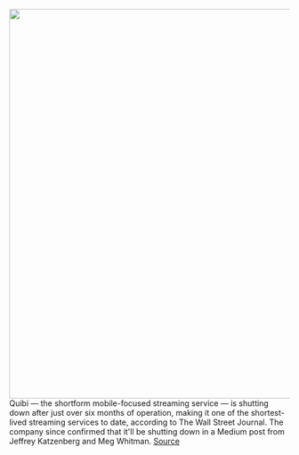 <img src='https://cdn.vox-cdn.com/thumbor/zIyQ-qSg-48Cqy95L7xyGlUZ2uY=/0x0:2040x1360/1200x800/filters:focal(857x517:1183x843)/cdn.vox-cdn.com/uploads/chorus_image/image/67667720/acastro_200306_1777_Quibi_0002.0.0.jpg' width='700px' /><br/>
Quibi — the shortform mobile-focused streaming service — is shutting down after just over six months of operation, making it one of the shortest-lived streaming services to date, according to The Wall Street Journal. The company since confirmed that it'll be shutting down in a Medium post from Jeffrey Katzenberg and Meg Whitman.
<a href='https://www.theverge.com/2020/10/21/21527197/quibi-streaming-service-mobile-shutting-down-end-katzenberg'> Source <a/>